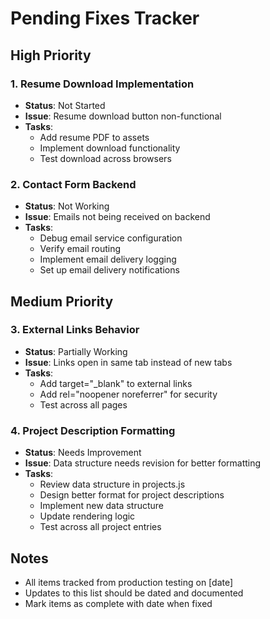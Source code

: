 # Pending Fixes Tracker

## High Priority

### 1. Resume Download Implementation
- **Status**: Not Started
- **Issue**: Resume download button non-functional
- **Tasks**:
  - Add resume PDF to assets
  - Implement download functionality
  - Test download across browsers

### 2. Contact Form Backend
- **Status**: Not Working
- **Issue**: Emails not being received on backend
- **Tasks**:
  - Debug email service configuration
  - Verify email routing
  - Implement email delivery logging
  - Set up email delivery notifications

## Medium Priority

### 3. External Links Behavior
- **Status**: Partially Working
- **Issue**: Links open in same tab instead of new tabs
- **Tasks**:
  - Add target="_blank" to external links
  - Add rel="noopener noreferrer" for security
  - Test across all pages

### 4. Project Description Formatting
- **Status**: Needs Improvement
- **Issue**: Data structure needs revision for better formatting
- **Tasks**:
  - Review data structure in projects.js
  - Design better format for project descriptions
  - Implement new data structure
  - Update rendering logic
  - Test across all project entries

## Notes
- All items tracked from production testing on [date]
- Updates to this list should be dated and documented
- Mark items as complete with date when fixed 